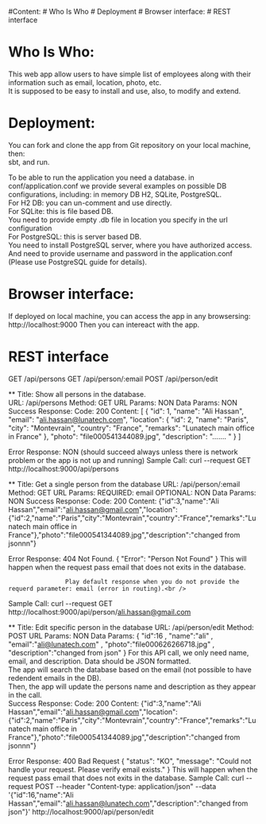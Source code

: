 #Content:
    # Who Is Who
    # Deployment
    # Browser interface:
    # REST interface


# Who Is Who:

This web app allow users to have simple list of employees along with their information such as email, location, photo, etc.<br />
It is supposed to be easy to install and use, also, to modify and extend.<br />


# Deployment:
You can fork and clone the app from Git repository on your local machine, then:<br />
sbt, and run.<br />

To be able to run the application you need a database. in conf/application.conf we provide several examples on possible DB configurations, including: in memory DB H2, SQLite, PostgreSQL.<br />
For H2 DB: you can un-comment and use directly.<br />
For SQLite: this is file based DB.<br />
            You need to provide empty .db file in location you specify in the url configuration<br />
For PostgreSQL: this is server based DB.<br />
                You need to install PostgreSQL server, where you have authorized access.<br />
                And need to provide username and password in the application.conf (Please use PostgreSQL guide for details).<br />


# Browser interface:
If deployed on local machine, you can access the app in any browsersing:
http://localhost:9000
Then you can intereact with the app.<br />


# REST interface

GET     /api/persons
GET     /api/person/:email
POST    /api/person/edit

**
Title: Show all persons in the database.<br />
URL: /api/persons
Method: GET
URL Params: NON
Data Params: NON
Success Response:   Code: 200
                    Content: [
                               {
                                 "id": 1,
                                 "name": "Ali Hassan",
                                 "email": "ali.hassan@lunatech.com",
                                 "location": {
                                   "id": 2,
                                   "name": "Paris",
                                   "city": "Montevrain",
                                   "country": "France",
                                   "remarks": "Lunatech main office in France"
                                 },
                                 "photo": "file000541344089.jpg",
                                 "description": "....... "
                               }
                             ]

Error Response: NON (should succeed always unless there is network problem or the app is not up and running)
Sample Call:     curl --request GET  http://localhost:9000/api/persons

**
Title: Get a single person from the database
URL: /api/person/:email
Method: GET
URL Params: REQUIRED: email OPTIONAL: NON
Data Params: NON
Success Response:   Code: 200
                    Content: {"id":3,"name":"Ali Hassan","email":"ali.hassan@gmail.com","location":{"id":2,"name":"Paris","city":"Montevrain","country":"France","remarks":"Lunatech main office in France"},"photo":"file000541344089.jpg","description":"changed from jsonnn"}

Error Response:     404 Not Found.
                    {
                      "Error": "Person Not Found"
                    }
                    This will happen when the request pass email that does not exits in the database.<br />

                    Play default response when you do not provide the requerd parameter: email (error in routing).<br />
Sample Call:        curl --request GET   http://localhost:9000/api/person/ali.hassan@gmail.com

**
Title: Edit specific person in the database
URL: /api/person/edit
Method: POST
URL Params: NON
Data Params:    {
                    "id":16 ,
                    "name":"ali" ,
                    "email":"ali@lunatech.com" ,
                    "photo":"file000626266718.jpg" ,
                    "description":"changed from json"
                }
                For this API call, we only need name, email, and description. Data should be JSON formatted.<br />
                The app will search the database based on the email (not possible to have redendent emails in the DB).<br />
                Then, the app will update the persons name and description as they appear in the call.<br />
Success Response:   Code: 200
                    Content: {"id":3,"name":"Ali Hassan","email":"ali.hassan@gmail.com","location":{"id":2,"name":"Paris","city":"Montevrain","country":"France","remarks":"Lunatech main office in France"},"photo":"file000541344089.jpg","description":"changed from jsonnn"}

Error Response:     400 Bad Request
                    {
                      "status": "KO",
                      "message": "Could not handle your request. Please verify email exists."
                    }
                    This will happen when the request pass email that does not exits in the database.
Sample Call:        curl --request POST  --header "Content-type: application/json"   --data '{"id":16,"name":"Ali Hassan","email":"ali.hassan@lunatech.com","description":"changed from json"}'   http://localhost:9000/api/person/edit
